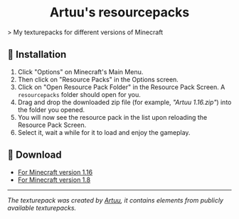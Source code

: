 <h1 align="center">Artuu's resourcepacks</h1>
> My texturepacks for different versions of Minecraft

## 🚀 Installation

1. Click "Options" on Minecraft's Main Menu.
2. Then click on "Resource Packs" in the Options screen.
3. Click on "Open Resource Pack Folder" in the Resource Pack Screen. A `resourcepacks` folder should open for you.
4. Drag and drop the downloaded zip file (for example, _"Artuu 1.16.zip"_) into the folder you opened.
5. You will now see the resource pack in the list upon reloading the Resource Pack Screen.
6. Select it, wait a while for it to load and enjoy the gameplay.

## 🔗 Download

- [For Minecraft version 1.16](https://github.com/artuupl/resourcepacks/raw/main/Artuu%201.16.zip)
- [For Minecraft version 1.8](https://github.com/artuupl/resourcepacks/raw/main/Artuu%201.8.zip)

---

_The texturepack was created by [Artuu](https://artuu.pl), it contains elements from publicly available texturepacks._
